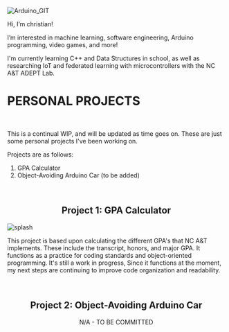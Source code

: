 
![Arduino_GIT](https://user-images.githubusercontent.com/98237169/179842025-045304b0-26db-4a49-8da2-654409891787.jpg)


Hi, I’m christian!

I’m interested in machine learning, software engineering, Arduino programming, video games, and more!

I'm currently learning C++ and Data Structures in school, as well as researching IoT and federated learning with microcontrollers with the NC A&T ADEPT Lab. 

# PERSONAL PROJECTS
<br>

This is a continual WIP, and will be updated as time goes on. These are just some personal projects I've been working on.

Projects are as follows: 

1. GPA Calculator
2. Object-Avoiding Arduino Car (to be added)
<br>

<h2 align="center">Project 1: GPA Calculator</h2>
<div>

  ![splash](https://user-images.githubusercontent.com/98237169/212800767-5f6c2d05-7fd2-4d21-ac63-6fb39fd08291.png)
  
  <p>
    This project is based upon calculating the different GPA's that NC A&T implements. These include the transcript, honors, and major GPA. It functions as a practice for coding standards and object-oriented programming. It's still a work in progress, Since it functions at the moment, my next steps are continuing to improve code organization and readability.
  </p>
</div>
<br>

<h2 align="center">Project 2: Object-Avoiding Arduino Car </h2>
<p align="center"> N/A - TO BE COMMITTED </p>
